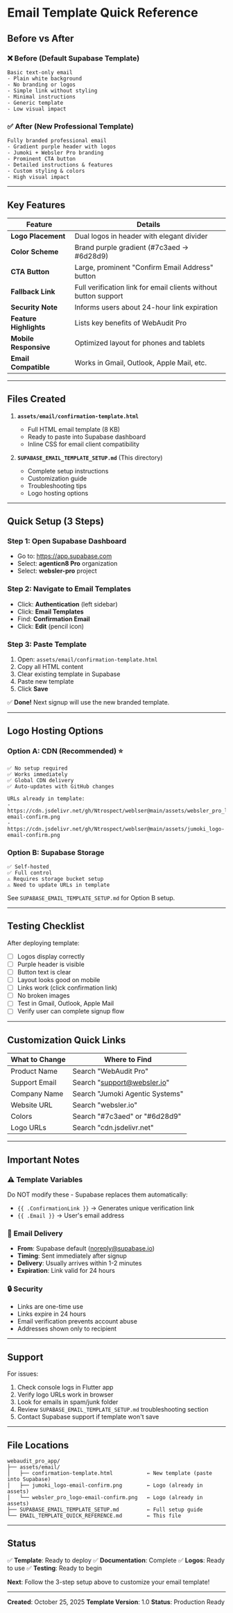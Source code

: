 # Email Template Quick Reference

## Before vs After

### ❌ Before (Default Supabase Template)
```
Basic text-only email
- Plain white background
- No branding or logos
- Simple link without styling
- Minimal instructions
- Generic template
- Low visual impact
```

### ✅ After (New Professional Template)
```
Fully branded professional email
- Gradient purple header with logos
- Jumoki + Websler Pro branding
- Prominent CTA button
- Detailed instructions & features
- Custom styling & colors
- High visual impact
```

---

## Key Features

| Feature | Details |
|---------|---------|
| **Logo Placement** | Dual logos in header with elegant divider |
| **Color Scheme** | Brand purple gradient (#7c3aed → #6d28d9) |
| **CTA Button** | Large, prominent "Confirm Email Address" button |
| **Fallback Link** | Full verification link for email clients without button support |
| **Security Note** | Informs users about 24-hour link expiration |
| **Feature Highlights** | Lists key benefits of WebAudit Pro |
| **Mobile Responsive** | Optimized layout for phones and tablets |
| **Email Compatible** | Works in Gmail, Outlook, Apple Mail, etc. |

---

## Files Created

1. **`assets/email/confirmation-template.html`**
   - Full HTML email template (8 KB)
   - Ready to paste into Supabase dashboard
   - Inline CSS for email client compatibility

2. **`SUPABASE_EMAIL_TEMPLATE_SETUP.md`** (This directory)
   - Complete setup instructions
   - Customization guide
   - Troubleshooting tips
   - Logo hosting options

---

## Quick Setup (3 Steps)

### Step 1: Open Supabase Dashboard
- Go to: https://app.supabase.com
- Select: **agenticn8 Pro** organization
- Select: **websler-pro** project

### Step 2: Navigate to Email Templates
- Click: **Authentication** (left sidebar)
- Click: **Email Templates**
- Find: **Confirmation Email**
- Click: **Edit** (pencil icon)

### Step 3: Paste Template
1. Open: `assets/email/confirmation-template.html`
2. Copy all HTML content
3. Clear existing template in Supabase
4. Paste new template
5. Click **Save**

✅ **Done!** Next signup will use the new branded template.

---

## Logo Hosting Options

### Option A: CDN (Recommended) ⭐
```
✅ No setup required
✅ Works immediately
✅ Global CDN delivery
✅ Auto-updates with GitHub changes

URLs already in template:
- https://cdn.jsdelivr.net/gh/Ntrospect/weblser@main/assets/websler_pro_logo-email-confirm.png
- https://cdn.jsdelivr.net/gh/Ntrospect/weblser@main/assets/jumoki_logo-email-confirm.png
```

### Option B: Supabase Storage
```
✅ Self-hosted
✅ Full control
⚠️ Requires storage bucket setup
⚠️ Need to update URLs in template
```

See `SUPABASE_EMAIL_TEMPLATE_SETUP.md` for Option B setup.

---

## Testing Checklist

After deploying template:

- [ ] Logos display correctly
- [ ] Purple header is visible
- [ ] Button text is clear
- [ ] Layout looks good on mobile
- [ ] Links work (click confirmation link)
- [ ] No broken images
- [ ] Test in Gmail, Outlook, Apple Mail
- [ ] Verify user can complete signup flow

---

## Customization Quick Links

| What to Change | Where to Find |
|---|---|
| Product Name | Search "WebAudit Pro" |
| Support Email | Search "support@websler.io" |
| Company Name | Search "Jumoki Agentic Systems" |
| Website URL | Search "websler.io" |
| Colors | Search "#7c3aed" or "#6d28d9" |
| Logo URLs | Search "cdn.jsdelivr.net" |

---

## Important Notes

### ⚠️ Template Variables

Do NOT modify these - Supabase replaces them automatically:
- `{{ .ConfirmationLink }}` → Generates unique verification link
- `{{ .Email }}` → User's email address

### 📧 Email Delivery

- **From**: Supabase default (noreply@supabase.io)
- **Timing**: Sent immediately after signup
- **Delivery**: Usually arrives within 1-2 minutes
- **Expiration**: Link valid for 24 hours

### 🔒 Security

- Links are one-time use
- Links expire in 24 hours
- Email verification prevents account abuse
- Addresses shown only to recipient

---

## Support

For issues:
1. Check console logs in Flutter app
2. Verify logo URLs work in browser
3. Look for emails in spam/junk folder
4. Review `SUPABASE_EMAIL_TEMPLATE_SETUP.md` troubleshooting section
5. Contact Supabase support if template won't save

---

## File Locations

```
webaudit_pro_app/
├── assets/email/
│   ├── confirmation-template.html           ← New template (paste into Supabase)
│   ├── jumoki_logo-email-confirm.png        ← Logo (already in assets)
│   └── websler_pro_logo-email-confirm.png   ← Logo (already in assets)
├── SUPABASE_EMAIL_TEMPLATE_SETUP.md         ← Full setup guide
└── EMAIL_TEMPLATE_QUICK_REFERENCE.md        ← This file
```

---

## Status

✅ **Template**: Ready to deploy
✅ **Documentation**: Complete
✅ **Logos**: Ready to use
✅ **Testing**: Ready to begin

**Next**: Follow the 3-step setup above to customize your email template!

---

**Created**: October 25, 2025
**Template Version**: 1.0
**Status**: Production Ready

